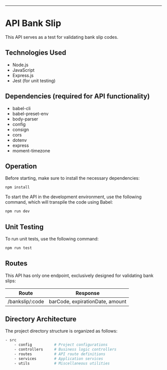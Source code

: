 ---

# API Bank Slip

This API serves as a test for validating bank slip codes.

## Technologies Used

- Node.js
- JavaScript
- Express.js
- Jest (for unit testing)

## Dependencies (required for API functionality)

- babel-cli
- babel-preset-env
- body-parser
- config
- consign
- cors
- dotenv
- express
- moment-timezone

## Operation

Before starting, make sure to install the necessary dependencies:

```sh
npm install
```

To start the API in the development environment, use the following command, which will transpile the code using Babel:

```sh
npm run dev
```

## Unit Testing

To run unit tests, use the following command:

```sh
npm run test
```

## Routes

This API has only one endpoint, exclusively designed for validating bank slips:

| Route            | Response                            |
| ---------------- | ----------------------------------- |
| /bankslip/:code  | barCode, expirationDate, amount     |

## Directory Architecture

The project directory structure is organized as follows:

```sh
- src
    - config          # Project configurations
    - controllers     # Business logic controllers
    - routes          # API route definitions
    - services        # Application services
    - utils           # Miscellaneous utilities
```
